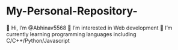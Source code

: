 # My-Personal-Repository-
👋 Hi, I’m @Abhinav5568
👀 I’m interested in Web development
🌱 I’m currently learning programming languages including C/C++/Python/Javascript
